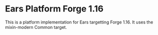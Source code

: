 # Ears Platform Forge 1.16

This is a platform implementation for Ears targetting Forge 1.16. It uses the mixin-modern Common
target.
